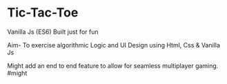 # Tic-Tac-Toe
Vanilla Js (ES6) 
Built just for fun


Aim-
To exercise algorithmic Logic and UI Design using Html, Css & Vanilla Js

Might add an end to end feature to allow for seamless multiplayer gaming. #might
